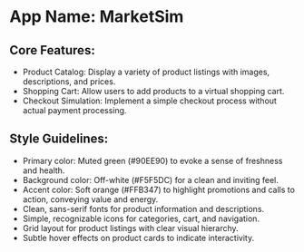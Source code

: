 # **App Name**: MarketSim

## Core Features:

- Product Catalog: Display a variety of product listings with images, descriptions, and prices.
- Shopping Cart: Allow users to add products to a virtual shopping cart.
- Checkout Simulation: Implement a simple checkout process without actual payment processing.

## Style Guidelines:

- Primary color: Muted green (#90EE90) to evoke a sense of freshness and health.
- Background color: Off-white (#F5F5DC) for a clean and inviting feel.
- Accent color: Soft orange (#FFB347) to highlight promotions and calls to action, conveying value and energy.
- Clean, sans-serif fonts for product information and descriptions.
- Simple, recognizable icons for categories, cart, and navigation.
- Grid layout for product listings with clear visual hierarchy.
- Subtle hover effects on product cards to indicate interactivity.